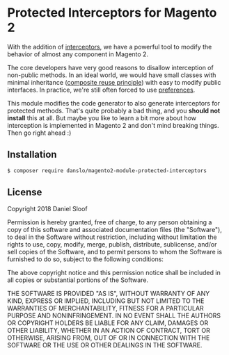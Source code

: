 # Protected Interceptors for Magento 2

With the addition of [interceptors](http://devdocs.magento.com/guides/v2.2/extension-dev-guide/plugins.html), we have a powerful tool to modify the behavior of almost any component in Magento 2.

The core developers have very good reasons to disallow interception of non-public methods. In an ideal world, we would have small classes with minimal inheritance ([composite reuse principle](https://en.wikipedia.org/wiki/Composition_over_inheritance)) with easy to modify public interfaces.
In practice, we're still often forced to use [preferences](https://alanstorm.com/magento_2_object_manager_preferences/).

This module modifies the code generator to also generate interceptors for protected methods.
That's quite probably a bad thing, and you **should not install** this at all.
But maybe you like to learn a bit more about how interception is implemented in Magento 2 and don't mind breaking things. Then go right ahead :)

## Installation

```bash
$ composer require danslo/magento2-module-protected-interceptors
```

## License

Copyright 2018 Daniel Sloof

Permission is hereby granted, free of charge, to any person obtaining a copy of this software and associated documentation files (the "Software"), to deal in the Software without restriction, including without limitation the rights to use, copy, modify, merge, publish, distribute, sublicense, and/or sell copies of the Software, and to permit persons to whom the Software is furnished to do so, subject to the following conditions:

The above copyright notice and this permission notice shall be included in all copies or substantial portions of the Software.

THE SOFTWARE IS PROVIDED "AS IS", WITHOUT WARRANTY OF ANY KIND, EXPRESS OR IMPLIED, INCLUDING BUT NOT LIMITED TO THE WARRANTIES OF MERCHANTABILITY, FITNESS FOR A PARTICULAR PURPOSE AND NONINFRINGEMENT. IN NO EVENT SHALL THE AUTHORS OR COPYRIGHT HOLDERS BE LIABLE FOR ANY CLAIM, DAMAGES OR OTHER LIABILITY, WHETHER IN AN ACTION OF CONTRACT, TORT OR OTHERWISE, ARISING FROM, OUT OF OR IN CONNECTION WITH THE SOFTWARE OR THE USE OR OTHER DEALINGS IN THE SOFTWARE.